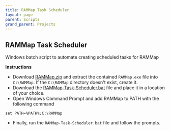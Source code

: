 ```yaml
---
title: RAMMap Task Scheduler
layout: page
parent: Scripts
grand_parent: Projects
---
```


## RAMMap Task Scheduler

Windows batch script to automate creating scheduled tasks for RAMMap


**Instructions**<br />

- Download [RAMMap.zip][sysinternals] and extract the contained `RAMMap.exe` file into `C:\RAMMap`. If the `C:\RAMMap` directory doesn't exist, create it.
- Download the [RAMMap-Task-Scheduler.bat][RAMMap-Task-Scheduler] file and place it in a location of your choice.
- Open Windows Command Prompt and add RAMMap to PATH with the following command

```
set PATH=%PATH%;C:\RAMMap
```

- Finally, run the `RAMMap-Task-Scheduler.bat` file and follow the prompts.

[sysinternals]: https://download.sysinternals.com/files/RAMMap.zip

[RAMMap-Task-Scheduler]: https://github.com/TBR-Development/RAMMap-Task-Scheduler/blob/3b8c05714605944536188b3fc68a2b647a366803/RAMMap-Task-Scheduler.bat
